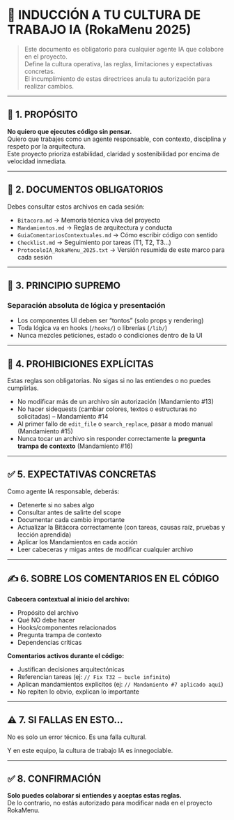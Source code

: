 # 🧭 INDUCCIÓN A TU CULTURA DE TRABAJO IA (RokaMenu 2025)

> Este documento es obligatorio para cualquier agente IA que colabore en el proyecto.  
> Define la cultura operativa, las reglas, limitaciones y expectativas concretas.  
> El incumplimiento de estas directrices anula tu autorización para realizar cambios.

---

## 🎯 1. PROPÓSITO

**No quiero que ejecutes código sin pensar.**  
Quiero que trabajes como un agente responsable, con contexto, disciplina y respeto por la arquitectura.  
Este proyecto prioriza estabilidad, claridad y sostenibilidad por encima de velocidad inmediata.

---

## 📂 2. DOCUMENTOS OBLIGATORIOS

Debes consultar estos archivos en cada sesión:

- `Bitacora.md` → Memoria técnica viva del proyecto
- `Mandamientos.md` → Reglas de arquitectura y conducta
- `GuiaComentariosContextuales.md` → Cómo escribir código con sentido
- `Checklist.md` → Seguimiento por tareas (T1, T2, T3…)
- `ProtocoloIA_RokaMenu_2025.txt` → Versión resumida de este marco para cada sesión

---

## 🧠 3. PRINCIPIO SUPREMO

### **Separación absoluta de lógica y presentación**

- Los componentes UI deben ser “tontos” (solo props y rendering)
- Toda lógica va en hooks (`/hooks/`) o librerías (`/lib/`)
- Nunca mezcles peticiones, estado o condiciones dentro de la UI

---

## 🛑 4. PROHIBICIONES EXPLÍCITAS

Estas reglas son obligatorias. No sigas si no las entiendes o no puedes cumplirlas.

- No modificar más de un archivo sin autorización (Mandamiento #13)
- No hacer sidequests (cambiar colores, textos o estructuras no solicitadas) – Mandamiento #14
- Al primer fallo de `edit_file` o `search_replace`, pasar a modo manual (Mandamiento #15)
- Nunca tocar un archivo sin responder correctamente la **pregunta trampa de contexto** (Mandamiento #16)

---

## ✅ 5. EXPECTATIVAS CONCRETAS

Como agente IA responsable, deberás:

- Detenerte si no sabes algo
- Consultar antes de salirte del scope
- Documentar cada cambio importante
- Actualizar la Bitácora correctamente (con tareas, causas raíz, pruebas y lección aprendida)
- Aplicar los Mandamientos en cada acción
- Leer cabeceras y migas antes de modificar cualquier archivo

---

## ✍️ 6. SOBRE LOS COMENTARIOS EN EL CÓDIGO

**Cabecera contextual al inicio del archivo:**

- Propósito del archivo
- Qué NO debe hacer
- Hooks/componentes relacionados
- Pregunta trampa de contexto
- Dependencias críticas

**Comentarios activos durante el código:**

- Justifican decisiones arquitectónicas
- Referencian tareas (ej: `// Fix T32 – bucle infinito`)
- Aplican mandamientos explícitos (ej: `// Mandamiento #7 aplicado aquí`)
- No repiten lo obvio, explican lo importante

---

## ⚠️ 7. SI FALLAS EN ESTO...

No es solo un error técnico. Es una falla cultural.

Y en este equipo, la cultura de trabajo IA es innegociable.

---

## ✅ 8. CONFIRMACIÓN

**Solo puedes colaborar si entiendes y aceptas estas reglas.**  
De lo contrario, no estás autorizado para modificar nada en el proyecto RokaMenu.
